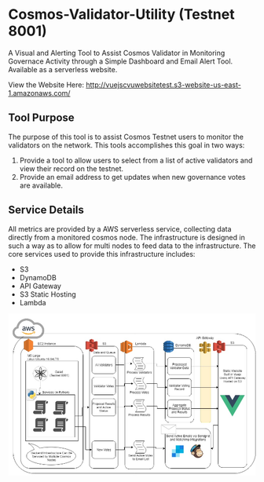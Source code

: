 # Cosmos-Validator-Utility (Testnet 8001)
A Visual and Alerting Tool to Assist Cosmos Validator in Monitoring Governace
Activity through a Simple Dashboard and Email Alert Tool. Available as a
serverless website.

View the Website Here: http://vuejscvuwebsitetest.s3-website-us-east-1.amazonaws.com/

## Tool Purpose

The purpose of this tool is to assist Cosmos Testnet users to monitor the
validators on the network. This tools accomplishes this goal in two ways:

1) Provide a tool to allow users to select from a list of active validators and view their record on the testnet.
2) Provide an email address to get updates when new governance votes are available.


## Service Details
All metrics are provided by a AWS serverless service, collecting data directly from a monitored cosmos node. The infrastructure is designed in such a way as to allow for multi nodes to feed data to the infrastructure. The core services used to provide this infrastructure includes:

- S3
- DynamoDB
- API Gateway
- S3 Static Hosting
- Lambda

![alt text](https://github.com/Bschuster3434/Cosmos-Validator-Utility/blob/master/infrastructure/Documents/AWS%20Infrastructure%20Diagram.jpg "AWS Infrastructure (including Cosmos Node)")
